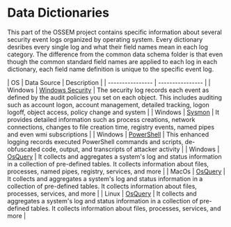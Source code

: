 # Data Dictionaries

This part of the OSSEM project contains specific information about several security event logs organized by operating system. Every dictionary desribes every single log and what their field names mean in each log category. The difference from the common data schema folder is that even though the common standard field names are applied to each log in each dictionary, each field name definition is unique to the specific event log.

| OS | Data Source | Description |
| ---------------- | ---------------- |
| Windows | [Windows Security](https://github.com/Cyb3rWard0g/OSSEM/blob/master/data_dictionaries/windows/security) | The security log records each event as defined by the audit policies you set on each object. This includes auditing such as account logon, account management, detailed tracking, logon logoff, object access, policy change and system  |
| Windows | [Sysmon](https://github.com/Cyb3rWard0g/OSSEM/blob/master/data_dictionaries/windows/sysmon) | It provides detailed information such as process creations, network connections, changes to file creation time, registry events, named pipes and even wmi subscriptions  |
| Windows | [PowerShell](https://github.com/Cyb3rWard0g/OSSEM/blob/master/data_dictionaries/windows/powershell) | This enhanced logging records executed PowerShell commands and scripts, de-obfuscated code, output, and transcripts of attacker activity |
| Windows | [OsQuery](https://github.com/Cyb3rWard0g/OSSEM/blob/master/data_dictionaries/windows/osquery_tables) | It collects and aggregates a system's log and status information in a collection of pre-defined tables. It collects information about files, processes, named pipes, registry, services, and more |
| MacOs | [OsQuery](https://github.com/Cyb3rWard0g/OSSEM/blob/master/data_dictionaries/macos/osquery_tables) | It collects and aggregates a system's log and status information in a collection of pre-defined tables. It collects information about files, processes, services, and more  |
| Linux | [OsQuery](https://github.com/Cyb3rWard0g/OSSEM/blob/master/data_dictionaries/linux/osquery_tables) | It collects and aggregates a system's log and status information in a collection of pre-defined tables. It collects information about files, processes, services, and more  |
